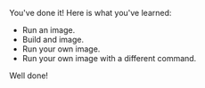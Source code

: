 You've done it! Here is what you've learned:
- Run an image.
- Build and image.
- Run your own image.
- Run your own image with a different command.

Well done!
